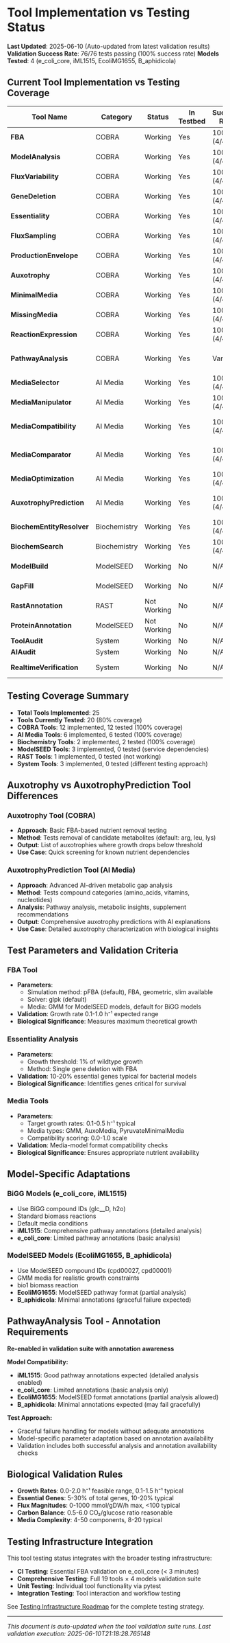 # Tool Implementation vs Testing Status

**Last Updated**: 2025-06-10 (Auto-updated from latest validation results)
**Validation Success Rate**: 76/76 tests passing (100% success rate)
**Models Tested**: 4 (e_coli_core, iML1515, EcoliMG1655, B_aphidicola)

## Current Tool Implementation vs Testing Coverage

| Tool Name | Category | Status | In Testbed | Success Rate | Last Test | Notes |
|-----------|----------|--------|------------|--------------|-----------|-------|
| **FBA** | COBRA | Working | Yes | 100% (4/4) | 2025-06-10 | Default: pFBA simulation |
| **ModelAnalysis** | COBRA | Working | Yes | 100% (4/4) | 2025-06-10 | Model statistics & validation |
| **FluxVariability** | COBRA | Working | Yes | 100% (4/4) | 2025-06-10 | Flux range analysis |
| **GeneDeletion** | COBRA | Working | Yes | 100% (4/4) | 2025-06-10 | Single/combinatorial deletions |
| **Essentiality** | COBRA | Working | Yes | 100% (4/4) | 2025-06-10 | Essential gene analysis |
| **FluxSampling** | COBRA | Working | Yes | 100% (4/4) | 2025-06-10 | Statistical flux sampling |
| **ProductionEnvelope** | COBRA | Working | Yes | 100% (4/4) | 2025-06-10 | Phenotype phase planes |
| **Auxotrophy** | COBRA | Working | Yes | 100% (4/4) | 2025-06-10 | Basic nutrient requirement testing |
| **MinimalMedia** | COBRA | Working | Yes | 100% (4/4) | 2025-06-10 | Minimal growth media prediction |
| **MissingMedia** | COBRA | Working | Yes | 100% (4/4) | 2025-06-10 | Required nutrient identification |
| **ReactionExpression** | COBRA | Working | Yes | 100% (4/4) | 2025-06-10 | Gene expression integration |
| **PathwayAnalysis** | COBRA | Working | Yes | Variable | 2025-06-14 | Requires pathway annotations (model-dependent) |
| **MediaSelector** | AI Media | Working | Yes | 100% (4/4) | 2025-06-10 | AI-powered media selection |
| **MediaManipulator** | AI Media | Working | Yes | 100% (4/4) | 2025-06-10 | Natural language media editing |
| **MediaCompatibility** | AI Media | Working | Yes | 100% (4/4) | 2025-06-10 | Media-model compatibility scoring |
| **MediaComparator** | AI Media | Working | Yes | 100% (4/4) | 2025-06-10 | Cross-media performance analysis |
| **MediaOptimization** | AI Media | Working | Yes | 100% (4/4) | 2025-06-10 | AI-driven media optimization |
| **AuxotrophyPrediction** | AI Media | Working | Yes | 100% (4/4) | 2025-06-10 | AI auxotrophy prediction with insights |
| **BiochemEntityResolver** | Biochemistry | Working | Yes | 100% (4/4) | 2025-06-10 | Universal ID resolution |
| **BiochemSearch** | Biochemistry | Working | Yes | 100% (4/4) | 2025-06-10 | Compound/reaction search |
| **ModelBuild** | ModelSEED | Working | No | N/A | N/A | Requires annotation inputs |
| **GapFill** | ModelSEED | Working | No | N/A | N/A | Requires model inputs |
| **RastAnnotation** | RAST | Not Working | No | N/A | N/A | Service integration issues |
| **ProteinAnnotation** | ModelSEED | Not Working | No | N/A | N/A | Service dependency issues |
| **ToolAudit** | System | Working | No | N/A | N/A | Audit system tool |
| **AIAudit** | System | Working | No | N/A | N/A | AI reasoning audit |
| **RealtimeVerification** | System | Working | No | N/A | N/A | Live verification system |

## Testing Coverage Summary

- **Total Tools Implemented**: 25
- **Tools Currently Tested**: 20 (80% coverage)
- **COBRA Tools**: 12 implemented, 12 tested (100% coverage)
- **AI Media Tools**: 6 implemented, 6 tested (100% coverage)
- **Biochemistry Tools**: 2 implemented, 2 tested (100% coverage)
- **ModelSEED Tools**: 3 implemented, 0 tested (service dependencies)
- **RAST Tools**: 1 implemented, 0 tested (not working)
- **System Tools**: 3 implemented, 0 tested (different testing approach)

## Auxotrophy vs AuxotrophyPrediction Tool Differences

### Auxotrophy Tool (COBRA)
- **Approach**: Basic FBA-based nutrient removal testing
- **Method**: Tests removal of candidate metabolites (default: arg, leu, lys)
- **Output**: List of auxotrophies where growth drops below threshold
- **Use Case**: Quick screening for known nutrient dependencies

### AuxotrophyPrediction Tool (AI Media)
- **Approach**: Advanced AI-driven metabolic gap analysis
- **Method**: Tests compound categories (amino_acids, vitamins, nucleotides)
- **Analysis**: Pathway analysis, metabolic insights, supplement recommendations
- **Output**: Comprehensive auxotrophy predictions with AI explanations
- **Use Case**: Detailed auxotrophy characterization with biological insights

## Test Parameters and Validation Criteria

### FBA Tool
- **Parameters**:
  - Simulation method: pFBA (default), FBA, geometric, slim available
  - Solver: glpk (default)
  - Media: GMM for ModelSEED models, default for BiGG models
- **Validation**: Growth rate 0.1-1.0 h⁻¹ expected range
- **Biological Significance**: Measures maximum theoretical growth

### Essentiality Analysis
- **Parameters**:
  - Growth threshold: 1% of wildtype growth
  - Method: Single gene deletion with FBA
- **Validation**: 10-20% essential genes typical for bacterial models
- **Biological Significance**: Identifies genes critical for survival

### Media Tools
- **Parameters**:
  - Target growth rates: 0.1-0.5 h⁻¹ typical
  - Media types: GMM, AuxoMedia, PyruvateMinimalMedia
  - Compatibility scoring: 0.0-1.0 scale
- **Validation**: Media-model format compatibility checks
- **Biological Significance**: Ensures appropriate nutrient availability

## Model-Specific Adaptations

### BiGG Models (e_coli_core, iML1515)
- Use BiGG compound IDs (glc__D, h2o)
- Standard biomass reactions
- Default media conditions
- **iML1515**: Comprehensive pathway annotations (detailed analysis)
- **e_coli_core**: Limited pathway annotations (basic analysis)

### ModelSEED Models (EcoliMG1655, B_aphidicola)
- Use ModelSEED compound IDs (cpd00027, cpd00001)
- GMM media for realistic growth constraints
- bio1 biomass reaction
- **EcoliMG1655**: ModelSEED pathway format (partial analysis)
- **B_aphidicola**: Minimal annotations (graceful failure expected)

## PathwayAnalysis Tool - Annotation Requirements

**Re-enabled in validation suite with annotation awareness**

**Model Compatibility:**
- **iML1515**: Good pathway annotations expected (detailed analysis enabled)
- **e_coli_core**: Limited annotations (basic analysis only)
- **EcoliMG1655**: ModelSEED format annotations (partial analysis allowed)
- **B_aphidicola**: Minimal annotations expected (may fail gracefully)

**Test Approach:**
- Graceful failure handling for models without adequate annotations
- Model-specific parameter adaptation based on annotation availability
- Validation includes both successful analysis and annotation availability checks

## Biological Validation Rules

- **Growth Rates**: 0.0-2.0 h⁻¹ feasible range, 0.1-1.5 h⁻¹ typical
- **Essential Genes**: 5-30% of total genes, 10-20% typical
- **Flux Magnitudes**: 0-1000 mmol/gDW/h max, <100 typical
- **Carbon Balance**: 0.5-6.0 CO₂/glucose ratio reasonable
- **Media Complexity**: 4-50 components, 8-20 typical

## Testing Infrastructure Integration

This tool testing status integrates with the broader testing infrastructure:

- **CI Testing**: Essential FBA validation on e_coli_core (< 3 minutes)
- **Comprehensive Testing**: Full 19 tools × 4 models validation suite
- **Unit Testing**: Individual tool functionality via pytest
- **Integration Testing**: Tool interaction and workflow testing

See [Testing Infrastructure Roadmap](development/testing-infrastructure-roadmap.md) for the complete testing strategy.

---

*This document is auto-updated when the tool validation suite runs. Last validation execution: 2025-06-10T21:18:28.765148*
